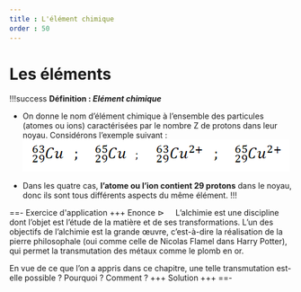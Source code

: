 ```yaml
---
title : L'élément chimique
order : 50
---
```


# Les éléments

!!!success **Définition : *Elément chimique***

- On donne le nom d’élément chimique à l’ensemble des particules (atomes
  ou ions) caractérisées par le nombre Z de protons dans leur noyau.
  Considérons l’exemple suivant :
![l'element cuivre](../img/1/cuivre.png)

- Dans les quatre cas, **l’atome ou l’ion contient 29 protons** dans le
  noyau, donc ils sont tous différents aspects du même élément.
!!!

==- Exercice d'application
+++ Enonce
$`\triangleright \quad`$ L’alchimie est une discipline
dont l’objet est l’étude de la matière et de ses transformations. L’un
des objectifs de l’alchimie est la grande œuvre, c’est-à-dire la
réalisation de la pierre philosophale (oui comme celle de Nicolas Flamel
dans Harry Potter), qui permet la transmutation des métaux comme le
plomb en or.

En vue de ce que l’on a appris dans ce chapitre, une telle transmutation
est-elle possible ? Pourquoi ? Comment ?
+++ Solution
+++
==-